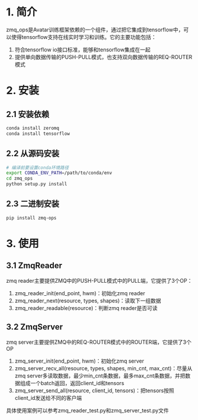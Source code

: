 # 1. 简介
zmq_ops是Avatar训练框架依赖的一个组件，通过把它集成到tensorflow中，可以使得tensorflow支持在线实时学习和训练。它的主要功能包括：

1. 符合tensorflow io接口标准，能够和tensorflow集成在一起
2. 提供单向数据传输的PUSH-PULL模式，也支持双向数据传输的REQ-ROUTER模式

# 2. 安装

## 2.1 安装依赖
```bash
conda install zeromq
conda install tensorflow
```
## 2.2 从源码安装
```bash
# 编译前要设置conda环境路径
export CONDA_ENV_PATH=/path/to/conda/env
cd zmq_ops
python setup.py install
```
## 2.3 二进制安装
```bash
pip install zmq-ops
```

# 3. 使用

## 3.1 ZmqReader
zmq reader主要提供ZMQ中的PUSH-PULL模式中的PULL端，它提供了3个OP：

1. zmq_reader_init(end_point, hwm)：初始化zmq reader
2. zmq_reader_next(resource, types, shapes)：读取下一组数据
3. zmq_reader_readable(resource)：判断zmq reader是否可读

## 3.2 ZmqServer
zmq server主要提供ZMQ中的REQ-ROUTER模式中的ROUTER端，它提供了3个OP

1. zmq_server_init(end_point, hwm)：初始化zmq server
2. zmq_server_recv_all(resource, types, shapes, min_cnt, max_cnt)：尽量从zmq server多读取数据，最少min_cnt条数据，最多max_cnt条数据，并把数据组成一个batch返回，返回client_id和tensors
3. zmq_server_send_all(resource, client_id, tensors)：把tensors按照client_id发送给不同的客户端

具体使用案例可以参考zmq_reader_test.py和zmq_server_test.py文件